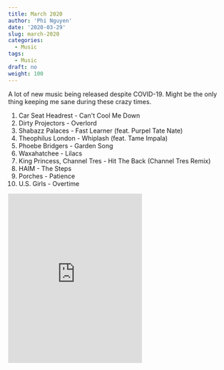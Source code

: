 ```yaml
---
title: March 2020
author: 'Phi Nguyen'
date: '2020-03-29'
slug: march-2020
categories:
  - Music
tags:
  - Music
draft: no
weight: 100
---
```


A lot of new music being released despite COVID-19. Might be the only thing
keeping me sane during these crazy times.

1. Car Seat Headrest - Can't Cool Me Down
2. Dirty Projectors - Overlord
3. Shabazz Palaces - Fast Learner (feat. Purpel Tate Nate)
4. Theophilus London - Whiplash (feat. Tame Impala)
5. Phoebe Bridgers - Garden Song
6. Waxahatchee - Lilacs
7. King Princess, Channel Tres - Hit The Back (Channel Tres Remix)
8. HAIM - The Steps
9. Porches - Patience
10. U.S. Girls - Overtime

<iframe src="https://open.spotify.com/embed/playlist/2s8gjcRgiFpjaC1PXYzche" width="300" height="380" frameborder="0" allowtransparency="true" allow="encrypted-media"></iframe>
